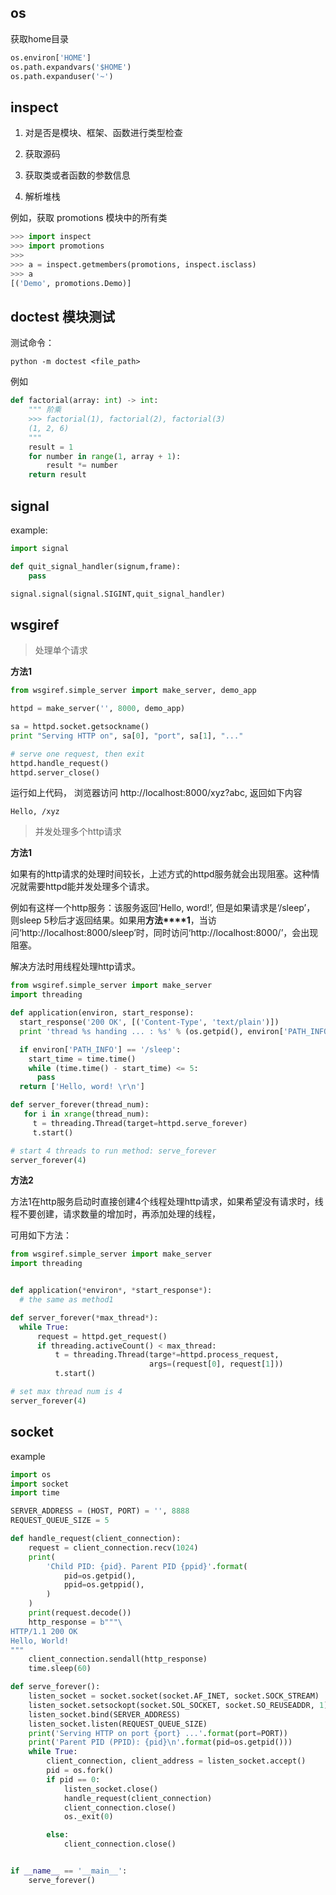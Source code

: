 ## os

获取home目录

```python
os.environ['HOME']
os.path.expandvars('$HOME')
os.path.expanduser('~')
```

## inspect

1. 对是否是模块、框架、函数进行类型检查

2. 获取源码

3. 获取类或者函数的参数信息

4. 解析堆栈

例如，获取 promotions 模块中的所有类

```python
>>> import inspect
>>> import promotions
>>> 
>>> a = inspect.getmembers(promotions, inspect.isclass)
>>> a
[('Demo', promotions.Demo)]
```

## doctest 模块测试

测试命令：

```shell
python -m doctest <file_path>
```

例如

```python
def factorial(array: int) -> int:
    """ 阶乘
    >>> factorial(1), factorial(2), factorial(3)
    (1, 2, 6)
    """
    result = 1
    for number in range(1, array + 1):
        result *= number
    return result
```

## signal

example:

```python
import signal

def quit_signal_handler(signum,frame):
    pass

signal.signal(signal.SIGINT,quit_signal_handler)        
```

## wsgiref

> 处理单个请求

**方法1**

```python
from wsgiref.simple_server import make_server, demo_app

httpd = make_server('', 8000, demo_app)

sa = httpd.socket.getsockname()
print "Serving HTTP on", sa[0], "port", sa[1], "..."

# serve one request, then exit
httpd.handle_request()
httpd.server_close()
```

运行如上代码， 浏览器访问 http://localhost:8000/xyz?abc,
返回如下内容

```
Hello, /xyz
```

> 并发处理多个http请求

**方法1**

如果有的http请求的处理时间较长，上述方式的httpd服务就会出现阻塞。这种情况就需要httpd能并发处理多个请求。

例如有这样一个http服务：该服务返回‘Hello, word!’, 但是如果请求是‘/sleep’， 则sleep 5秒后才返回结果。如果用**方法****1**，当访问‘http://localhost:8000/sleep’时，同时访问‘http://localhost:8000/’，会出现阻塞。

解决方法时用线程处理http请求。

```python
from wsgiref.simple_server import make_server
import threading

def application(environ, start_response):
  start_response('200 OK', [('Content-Type', 'text/plain')])
  print 'thread %s handing ... : %s' % (os.getpid(), environ['PATH_INFO'])

  if environ['PATH_INFO'] == '/sleep':
    start_time = time.time()
    while (time.time() - start_time) <= 5:
      pass
  return ['Hello, word! \r\n']

def server_forever(thread_num):
   for i in xrange(thread_num):
     t = threading.Thread(target=httpd.serve_forever)
     t.start()

# start 4 threads to run method: serve_forever
server_forever(4)
```

**方法2**

方法1在http服务启动时直接创建4个线程处理http请求，如果希望没有请求时，线程不要创建，请求数量的增加时，再添加处理的线程，

可用如下方法：

```python
from wsgiref.simple_server import make_server
import threading 


def application(*environ*, *start_response*):
  # the same as method1

def server_forever(*max_thread*):
  while True:
      request = httpd.get_request()
      if threading.activeCount() < max_thread:
          t = threading.Thread(targe*=httpd.process_request,
                               args=(request[0], request[1]))
          t.start()

# set max thread num is 4
server_forever(4)
```

## socket

example

```python
import os
import socket
import time

SERVER_ADDRESS = (HOST, PORT) = '', 8888
REQUEST_QUEUE_SIZE = 5

def handle_request(client_connection):
    request = client_connection.recv(1024)
    print(
        'Child PID: {pid}. Parent PID {ppid}'.format(
            pid=os.getpid(),
            ppid=os.getppid(),
        )
    )
    print(request.decode())
    http_response = b"""\
HTTP/1.1 200 OK
Hello, World!
"""
    client_connection.sendall(http_response)
    time.sleep(60)

def serve_forever():
    listen_socket = socket.socket(socket.AF_INET, socket.SOCK_STREAM)
    listen_socket.setsockopt(socket.SOL_SOCKET, socket.SO_REUSEADDR, 1)
    listen_socket.bind(SERVER_ADDRESS)
    listen_socket.listen(REQUEST_QUEUE_SIZE)
    print('Serving HTTP on port {port} ...'.format(port=PORT))
    print('Parent PID (PPID): {pid}\n'.format(pid=os.getpid()))
    while True:
        client_connection, client_address = listen_socket.accept()
        pid = os.fork()
        if pid == 0:
            listen_socket.close()
            handle_request(client_connection)
            client_connection.close()
            os._exit(0)

        else:
            client_connection.close()


if __name__ == '__main__':
    serve_forever()
```
